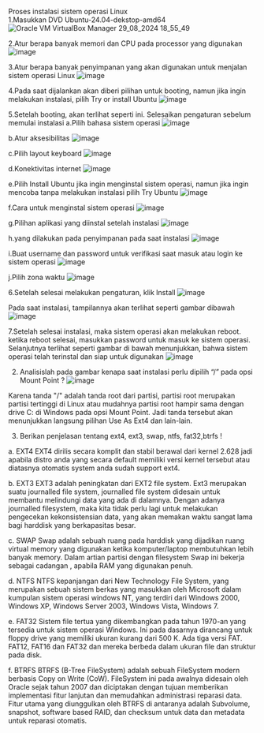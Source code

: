 Proses instalasi sistem operasi Linux  
1.Masukkan DVD Ubuntu-24.04-dekstop-amd64
![Oracle VM VirtualBox Manager 29_08_2024 18_55_49](https://github.com/user-attachments/assets/3e46cc7e-47fa-4db0-ad3d-94d444f08e14)

2.Atur berapa banyak memori dan CPU pada processor  yang digunakan
![image](https://github.com/user-attachments/assets/db306670-07eb-4f59-a883-7148e4d1ca73)

3.Atur berapa banyak penyimpanan yang akan digunakan untuk menjalan sistem operasi Linux
![image](https://github.com/user-attachments/assets/65237a9d-cc5d-4fb0-83d3-1977a9d1fe74)

4.Pada saat dijalankan akan diberi pilihan untuk booting, namun jika ingin melakukan instalasi, pilih Try or install Ubuntu
![image](https://github.com/user-attachments/assets/96e0d05d-a7f6-4147-b8cc-44835c76b1fb)

5.Setelah booting, akan terlihat seperti ini. Selesaikan pengaturan sebelum memulai instalasi
a.Pilih bahasa sistem operasi
![image](https://github.com/user-attachments/assets/7d750bee-27be-4da2-94f7-d52fd63c87fb)

b.Atur aksesibilitas
![image](https://github.com/user-attachments/assets/1bc92867-33c7-4689-b2a6-d94c2fdb0d27)

 
c.Pilih layout keyboard
![image](https://github.com/user-attachments/assets/c2abf242-dbe1-4429-b123-a222aca1436c)

d.Konektivitas internet
![image](https://github.com/user-attachments/assets/66f3fb3f-b2e5-45bb-8a47-9b550e6a9e07)

e.Pilih Install Ubuntu jika ingin menginstal sistem operasi, namun jika ingin mencoba tanpa melakukan instalasi pilih Try Ubuntu
![image](https://github.com/user-attachments/assets/7142b99d-7a8a-4cbf-a111-f28cda899409)

f.Cara untuk menginstal sistem operasi
![image](https://github.com/user-attachments/assets/9386b785-f0ba-4610-8d1a-430e36c3965f)

g.Pilihan aplikasi yang diinstal setelah instalasi
![image](https://github.com/user-attachments/assets/697c3f26-3d30-4695-9312-35dac41d8598)

h.yang dilakukan pada penyimpanan pada saat instalasi
![image](https://github.com/user-attachments/assets/435517a8-19b3-4ae4-864a-b70492ba2ef7)

i.Buat username dan password untuk verifikasi saat masuk atau login ke sistem operasi
![image](https://github.com/user-attachments/assets/94ee1004-12f3-461c-8d30-5b7497423d53)

j.Pilih zona waktu
![image](https://github.com/user-attachments/assets/ff2125ec-5642-4bee-bd51-fb7cbf5863b8)

6.Setelah selesai melakukan pengaturan, klik Install
![image](https://github.com/user-attachments/assets/6442a6fa-4616-49a6-be5a-4d1392802635)

Pada saat instalasi, tampilannya akan terlihat seperti gambar dibawah
![image](https://github.com/user-attachments/assets/c1ecb838-bdb4-4d96-9fdb-0227eb211e2d)

7.Setelah selesai instalasi, maka sistem operasi akan melakukan reboot. ketika reboot selesai, masukkan password untuk masuk ke sistem operasi. Selanjutnya terlihat seperti gambar di bawah menunjukkan, bahwa sistem operasi telah terinstal dan siap untuk digunakan
![image](https://github.com/user-attachments/assets/b98b23c1-cec7-48c6-b43f-09ec24f307b1)

2. Analisislah pada gambar kenapa saat instalasi perlu dipilih “/” pada opsi Mount Point ?
![image](https://github.com/user-attachments/assets/e4877b36-9cd9-4e4c-88a7-16292e1afa9b)

Karena tanda "/" adalah tanda root dari partisi, partisi root merupakan partisi  tertinggi di  Linux  atau  mudahnya  partisi  root  hampir  sama  dengan drive  C:  di  Windows  pada opsi  Mount  Point.  Jadi  tanda  tersebut  akan menunjukkan langsung pilihan Use As Ext4 dan lain-lain.

3. Berikan penjelasan tentang ext4, ext3, swap, ntfs, fat32,btrfs !

a. EXT4
EXT4 dirilis secara komplit dan stabil berawal dari kernel 2.628 jadi apabila distro anda yang secara default memiliki versi kernel tersebut atau diatasnya otomatis system anda sudah support ext4.

b. EXT3
EXT3 adalah peningkatan dari EXT2 file system. Ext3 merupakan suatu journalled  file  system,  journalled  file  system  didesain  untuk  membantu melindungi  data  yang  ada  di  dalamnya.  Dengan  adanya  journalled filesystem,  maka  kita  tidak  perlu  lagi  untuk  melakukan  pengecekan kekonsistensian data, yang akan memakan waktu sangat lama bagi harddisk yang berkapasitas besar.

c. SWAP 
Swap  adalah  sebuah  ruang  pada  harddisk  yang  dijadikan  ruang  virtual memory  yang  digunakan  ketika  komputer/laptop  membutuhkan  lebih banyak memory. Dalam artian partisi dengan filesystem Swap ini bekerja sebagai cadangan , apabila RAM yang digunakan penuh. 

d. NTFS 
NTFS  kepanjangan  dari  New  Technology  File  System,  yang  merupakan sebuah  sistem  berkas  yang  masukkan  oleh  Microsoft  dalam  kumpulan sistem operasi windows NT, yang terdiri dari Windows 2000, Windows XP, Windows Server 2003, Windows Vista, Windows 7. 

e. FAT32 
Sistem  file  tertua  yang  dikembangkan pada  tahun  1970-an  yang  tersedia untuk sistem operasi Windows. Ini pada dasarnya dirancang untuk floppy drive  yang  memiliki  ukuran  kurang  dari  500  K.  Ada  tiga  versi  FAT.  FAT12,  FAT16  dan  FAT32  dan  mereka  berbeda  dalam  ukuran  file  dan struktur pada disk. 

f. BTRFS 
BTRFS  (B-Tree  FileSystem)  adalah  sebuah FileSystem modern berbasis Copy on Write (CoW). FileSystem ini pada awalnya didesain oleh Oracle  sejak  tahun  2007  dan  diciptakan  dengan  tujuan  memberikan implementasi  fitur  lanjutan  dan  memudahkan  administrasi  reparasi  data. Fitur utama yang diunggulkan oleh BTRFS di antaranya adalah Subvolume, snapshot,  software  based RAID,  dan checksum untuk  data  dan  metadata untuk reparasi otomatis.

